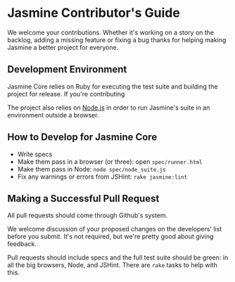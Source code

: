 # Jasmine Contributor's Guide

We welcome your contributions. Whether it's working on a story on the backlog, adding a missing feature or fixing a bug thanks for helping making Jasmine a better project for everyone.

## Development Environment

Jasmine Core relies on Ruby for executing the test suite and building the project for release. If you're contributing

The project also relies on [Node.js](http://nodejs.org) in order to run Jasmine's suite in an environment outside a browser.

## How to Develop for Jasmine Core

* Write specs
* Make them pass in a browser (or three): open `spec/runner.html`
* Make them pass in Node: `node spec/node_suite.js`
* Fix any warnings or errors from JSHint: `rake jasmine:lint`

## Making a Successful Pull Request

All pull requests should come through Github's system.

We welcome discussion of your proposed changes on the developers' list before you submit. It's not required, but we're pretty good about giving feedback.

Pull requests should include specs and the full test suite should be green: in all the big browsers, Node, and JSHint. There are `rake` tasks to help with this.

